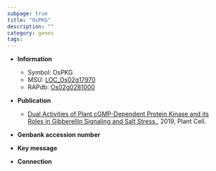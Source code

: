 ```yaml
---
subpage: true
title: "OsPKG"
description: ""
category: genes
tags: 
---
```


* **Information**  
    + Symbol: OsPKG  
    + MSU: [LOC_Os02g17970](http://rice.plantbiology.msu.edu/cgi-bin/ORF_infopage.cgi?orf=LOC_Os02g17970)  
    + RAPdb: [Os02g0281000](http://rapdb.dna.affrc.go.jp/viewer/gbrowse_details/irgsp1?name=Os02g0281000)  

* **Publication**  
    + [Dual Activities of Plant cGMP-Dependent Protein Kinase and its Roles in Gibberellin Signaling and Salt Stress.](http://www.ncbi.nlm.nih.gov/pubmed?term=Dual+Activities+of+Plant+cGMP-Dependent+Protein+Kinase+and+its+Roles+in+Gibberellin+Signaling+and+Salt+Stress.%5BTitle%5D), 2019, Plant Cell.

* **Genbank accession number**  

* **Key message**  

* **Connection**  




